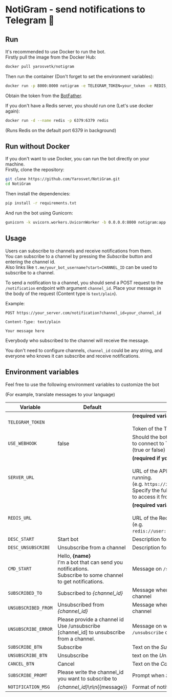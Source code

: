 # NotiGram - send notifications to Telegram 🔔

## Run
It's recommended to use Docker to run the bot.<br>
Firstly pull the image from the Docker Hub:
```bash
docker pull yarosvetk/notigram
```
Then run the container (Don't forget to set the environment variables):
```bash
docker run -p 8000:8000 notigram -e TELEGRAM_TOKEN=your_token -e REDIS_URL=your_redis_url
```
Obtain the token from the [BotFather](https://t.me/botfather).

If you don't have a Redis server, you should run one (Let's use docker again):
```bash
docker run -d --name redis -p 6379:6379 redis
```
(Runs Redis on the default port 6379 in background)

## Run without Docker
If you don't want to use Docker, you can run the bot directly on your machine.<br>
Firstly, clone the repository:
```bash
git clone https://github.com/Yarosvet/NotiGram.git
cd NotiGram
```
Then install the dependencies:
```bash
pip install -r requirements.txt
```
And run the bot using Gunicorn:
```bash
gunicorn -k uvicorn.workers.UvicornWorker -b 0.0.0.0:8000 notigram:app
```

## Usage
Users can subscribe to channels and receive notifications from them.<br>
You can subscribe to a channel by pressing the _Subscribe_ button and entering the channel id.<br>
Also links like `t.me/your_bot_username?start=CHANNEL_ID` can be used to subscribe to a channel.

To send a notification to a channel, you should send a POST request to the `/notification` endpoint with argument `channel_id`.
Place your message in the body of the request (Content type is `text/plain`).

Example:
```
POST https://your_server.com/notification?channel_id=your_channel_id

Content-Type: text/plain

Your message here
```

Everybody who subscribed to the channel will receive the message.

You don't need to configure channels, `channel_id` could be any string, and everyone who knows it can subscribe and receive notifications.

## Environment variables

Feel free to use the following environment variables to customize the bot

(For example, translate messages to your language)

| Variable            | Default                                                                                                               | Description                                                                                                                                                                                          |
|---------------------|-----------------------------------------------------------------------------------------------------------------------|------------------------------------------------------------------------------------------------------------------------------------------------------------------------------------------------------|
| `TELEGRAM_TOKEN`    |                                                                                                                       | **(required variable!)**<br><br>Token of the Telegram Bot                                                                                                                                            |
| `USE_WEBHOOK`       | false                                                                                                                 | Should the bot use webhooks<br>to connect to Telegram<br>(true or false)                                                                                                                             |
| `SERVER_URL`        |                                                                                                                       | **(required if you use Webhooks!)**<br><br>URL of the API on the server you are running.<br>(e.g. `https://ip_of_server.com/`)<br>Specify the full path to NotiGram API<br>to access it from outside |
| `REDIS_URL`         |                                                                                                                       | **(required variable!)**<br><br>URL of the Redis server to use<br>(e.g. `redis://user:password@localhost:6379/0`)                                                                                    |
| `DESC_START`        | Start bot                                                                                                             | Description for `/start` command                                                                                                                                                                     |
| `DESC_UNSUBSCRIBE`  | Unsubscribe from a channel                                                                                            | Description for `/unsubscribe` command                                                                                                                                                               |
| `CMD_START`         | Hello, <b>{name}</b><br>I'm a bot that can send you notifications.<br>Subscribe to some channel to get notifications. | Message on `/start` command                                                                                                                                                                          |
| `SUBSCRIBED_TO`     | Subscribed to <i>{channel_id}</i>                                                                                     | Message when user subscribed to channel                                                                                                                                                              |
| `UNSUBSCRIBED_FROM` | Unsubscribed from <i>{channel_id}</i>                                                                                 | Message when user unsubscribed from channel                                                                                                                                                          |
| `UNSUBSCRIBE_ERROR` | Please provide a channel id<br>Use  /unsubscribe [channel_id]  to unsubscribe from a channel.                         | Message on wrong usage of<br>`/unsubscribe` command                                                                                                                                                  |
| `SUBSCRIBE_BTN`     | Subscribe                                                                                                             | Text on the _Subscribe_ button                                                                                                                                                                       |
| `UNSUBSCRIBE_BTN`   | Unsubscribe                                                                                                           | text on the _Unsubscribe_ button                                                                                                                                                                     |
| `CANCEL_BTN`        | Cancel                                                                                                                | Text on the _Cancel_ button                                                                                                                                                                          |
| `SUBSCRIBE_PROMT`   | Please write the channel_id you want to subscribe to                                                                  | Prompt when _Subscribe_ button pressed                                                                                                                                                               |
| `NOTIFICATION_MSG`  | <i>{channel_id}</i>\n\n{{message}}                                                                                    | Format of notification messages                                                                                                                                                                      |